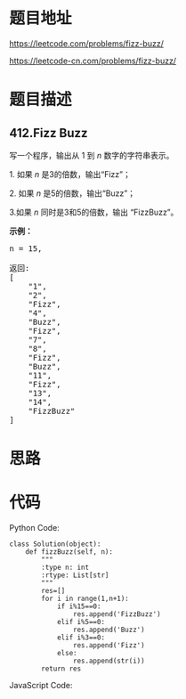 # 题目地址
https://leetcode.com/problems/fizz-buzz/

https://leetcode-cn.com/problems/fizz-buzz/
# 题目描述
## 412.Fizz Buzz
<p>写一个程序，输出从 1 到 <em>n</em> 数字的字符串表示。</p>

<p>1. 如果&nbsp;<em>n&nbsp;</em>是3的倍数，输出&ldquo;Fizz&rdquo;；</p>

<p>2. 如果&nbsp;<em>n&nbsp;</em>是5的倍数，输出&ldquo;Buzz&rdquo;；</p>

<p>3.如果&nbsp;<em>n&nbsp;</em>同时是3和5的倍数，输出 &ldquo;FizzBuzz&rdquo;。</p>

<p><strong>示例：</strong></p>

<pre>n = 15,

返回:
[
    &quot;1&quot;,
    &quot;2&quot;,
    &quot;Fizz&quot;,
    &quot;4&quot;,
    &quot;Buzz&quot;,
    &quot;Fizz&quot;,
    &quot;7&quot;,
    &quot;8&quot;,
    &quot;Fizz&quot;,
    &quot;Buzz&quot;,
    &quot;11&quot;,
    &quot;Fizz&quot;,
    &quot;13&quot;,
    &quot;14&quot;,
    &quot;FizzBuzz&quot;
]
</pre>

# 思路

# 代码
Python Code:

```
class Solution(object):
    def fizzBuzz(self, n):
        """
        :type n: int
        :rtype: List[str]
        """
        res=[]
        for i in range(1,n+1):
            if i%15==0:
                res.append('FizzBuzz')
            elif i%5==0:
                res.append('Buzz')
            elif i%3==0:
                res.append('Fizz')
            else:
                res.append(str(i))
        return res
```
JavaScript Code:

```

```
